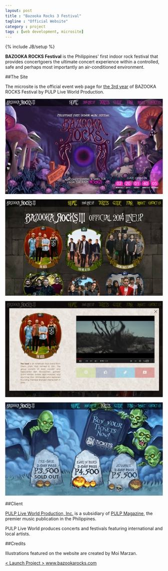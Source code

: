 ```yaml
---
layout: post
title : "Bazooka Rocks 3 Festival"
tagline : "Official Website"
category : project
tags : [web development, microsite]
---
```

{% include JB/setup %}

**BAZOOKA ROCKS Festival** is the Philippines' first indoor rock festival that provides concertgoers the ultimate concert experience within a controlled, safe and perhaps most importantly an air-conditioned environment.

##The Site

The microsite is the official event web page for [the 3rd year](http://pulpliveworld.com/shows/2014/bazooka-rocks-3) of BAZOOKA ROCKS Festival by PULP Live World Production.

![Bazooka Rocks 3 - Home](/assets/images/projects/2014/bazooka-rocks-3-home.png) 

![Bazooka Rocks 3 - Lineup](/assets/images/projects/2014/bazooka-rocks-3-lineup.png) 

![Bazooka Rocks 3 - Lineup Overlay](/assets/images/projects/2014/bazooka-rocks-3-lineup-overlay.png) 

![Bazooka Rocks 3 - Tickets](/assets/images/projects/2014/bazooka-rocks-3-tickets.png) 

##Client

[PULP Live World Production, Inc.](/project/pulp-live-world) is a subsidiary of [PULP Magazine](/project/pulp-magazine-live), the premier music publication in the Philippines.
 
PULP Live World produces concerts and festivals featuring international and local artists.

##Credits

Illustrations featured on the website are created by Moi Marzan. 

<div class="launch-website">
<a href="http://www.bazookarocks.com" target="_blank">
&lt; Launch Project &gt; 
<span>www.bazookarocks.com</span>
</a>
</div>

<br />
<br />